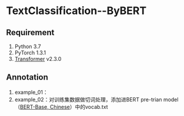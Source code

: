 # TextClassification--ByBERT

## Requirement
1. Python 3.7
2. PyTorch 1.3.1
3. <a href="https://github.com/huggingface/transformers" target="_blank">Transformer</a> v2.3.0


## Annotation
1. example_01：
2. example_02：对训练集数据做切词处理，添加进BERT pre-trian model（<a href="https://storage.googleapis.com/bert_models/2018_11_03/chinese_L-12_H-768_A-12.zip" target="_blank">BERT-Base, Chinese</a>）中的vocab.txt
